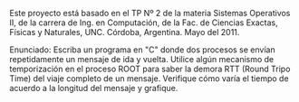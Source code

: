 Este proyecto está basado en el TP Nº 2 de la materia Sistemas Operativos II, de la carrera de Ing. en Computación, de la Fac. de Ciencias Exactas, Físicas y Naturales, UNC. Córdoba, Argentina. Mayo del 2011.

Enunciado:
Escriba un programa en "C" donde dos procesos se envían
repetidamente un mensaje de ida y vuelta. Utilice algún mecanismo de temporización en el proceso ROOT para saber la demora RTT (Round Tripo Time) del viaje completo de un mensaje. Verifique cómo varía el tiempo de acuerdo a la longitud del mensaje y grafique.